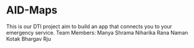 # AID-Maps
This is our DTI project aim to build an app that connects you to your emergency service.
Team Members:
Manya Shrama
Niharika Rana
Naman Kotak
Bhargav Rju

